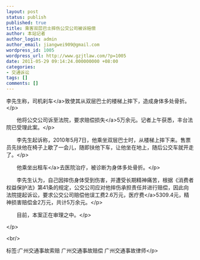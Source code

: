 ```yaml
---
layout: post
status: publish
published: true
title: 乘客双层巴士摔伤公交公司被诉赔偿
author: 本站记者
author_login: admin
author_email: jiangwei909@gmail.com
wordpress_id: 1005
wordpress_url: http://www.gzjtlaw.com/?p=1005
date: 2011-05-29 09:14:24.000000000 +08:00
categories:
- 交通诉讼
tags: []
comments: []
---
```

<p><p> 李先生称，司机<a>刹车<&#47;a>致使其从双层巴士的楼梯上摔下，造成身体多处骨折。<&#47;p><p>　　他将公交公司诉至法院，要求赔偿<a>损失<&#47;a>5万余元。记者上午获悉，丰台法院已受理此案。<&#47;p><p>　　李先生起诉称，2010年5月7日，他乘坐双层巴士时，从楼梯上摔下来。售票员先扶他在椅子上歇了一会儿，随即扶他下车，让他坐在地上，随后公交车就开走了。<&#47;p><p>　　他乘坐<a>出租车<&#47;a>去医院治疗，被诊断为身体多处骨折。<&#47;p><p>　　李先生认为，自己因摔伤身体受到伤害，并遭受长期精神痛苦，根据《消费者权益保护法》第41条的规定，公交公司应对他摔伤承担责任并进行赔偿，因此向法院提起诉讼，要求公交公司赔偿他误工费2.6万元，<a>医疗费<&#47;a>5309.4元，精神损害赔偿金2万元，共计5万余元。<&#47;p><p>　　目前，本案正在审理之中。<&#47;p><p><&#47;p><br&#47;><p>标签:广州交通事故索赔 广州交通事故赔偿 广州交通事故律师<&#47;p>
